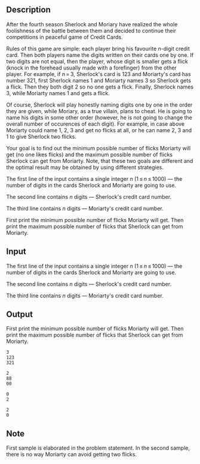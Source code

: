 ## Description

<div><p>After the fourth season Sherlock and Moriary have realized the whole foolishness of the battle between them and decided to continue their competitions in peaceful game of Credit Cards.</p><p>Rules of this game are simple: each player bring his favourite <span class="tex-span"><i>n</i></span>-digit credit card. Then both players name the digits written on their cards one by one. If two digits are not equal, then the player, whose digit is smaller gets a flick (knock in the forehead usually made with a forefinger) from the other player. For example, if <span class="tex-span"><i>n</i> = 3</span>, Sherlock's card is <span class="tex-span">123</span> and Moriarty's card has number <span class="tex-span">321</span>, first Sherlock names <span class="tex-span">1</span> and Moriarty names <span class="tex-span">3</span> so Sherlock gets a flick. Then they both digit <span class="tex-span">2</span> so no one gets a flick. Finally, Sherlock names <span class="tex-span">3</span>, while Moriarty names <span class="tex-span">1</span> and gets a flick.</p><p>Of course, Sherlock will play honestly naming digits one by one in the order they are given, while Moriary, as a true villain, plans to cheat. He is going to name his digits in some other order (however, he is not going to change the overall number of occurences of each digit). For example, in case above Moriarty could name <span class="tex-span">1</span>, <span class="tex-span">2</span>, <span class="tex-span">3</span> and get no flicks at all, or he can name <span class="tex-span">2</span>, <span class="tex-span">3</span> and <span class="tex-span">1</span> to give Sherlock two flicks.</p><p>Your goal is to find out the minimum possible number of flicks Moriarty will get (no one likes flicks) and the maximum possible number of flicks Sherlock can get from Moriarty. Note, that these two goals are different and the optimal result may be obtained by using different strategies.</p></div><div class="input-specification"><p>The first line of the input contains a single integer <span class="tex-span"><i>n</i></span> (<span class="tex-span">1 ≤ <i>n</i> ≤ 1000</span>)&nbsp;— the number of digits in the cards Sherlock and Moriarty are going to use.</p><p>The second line contains <span class="tex-span"><i>n</i></span> digits&nbsp;— Sherlock's credit card number.</p><p>The third line contains <span class="tex-span"><i>n</i></span> digits&nbsp;— Moriarty's credit card number.</p></div><div class="output-specification"><p>First print the minimum possible number of flicks Moriarty will get. Then print the maximum possible number of flicks that Sherlock can get from Moriarty.</p></div>

## Input

<p>The first line of the input contains a single integer <span class="tex-span"><i>n</i></span> (<span class="tex-span">1 ≤ <i>n</i> ≤ 1000</span>)&nbsp;— the number of digits in the cards Sherlock and Moriarty are going to use.</p><p>The second line contains <span class="tex-span"><i>n</i></span> digits&nbsp;— Sherlock's credit card number.</p><p>The third line contains <span class="tex-span"><i>n</i></span> digits&nbsp;— Moriarty's credit card number.</p>

## Output

<p>First print the minimum possible number of flicks Moriarty will get. Then print the maximum possible number of flicks that Sherlock can get from Moriarty.</p>





```input1
3
123
321

```




```input2
2
88
00

```




```output1
0
2

```




```output2
2
0

```



## Note

<p>First sample is elaborated in the problem statement. In the second sample, there is no way Moriarty can avoid getting two flicks.</p>
